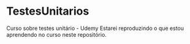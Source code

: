 # TestesUnitarios
Curso sobre testes unitário - Udemy
Estarei reproduzindo o que estou aprendendo no curso neste repositório. 
